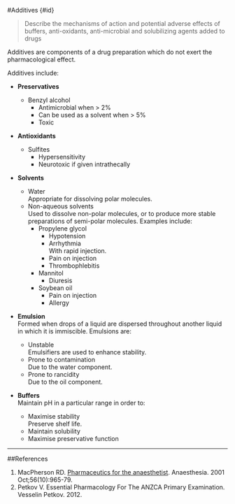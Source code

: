 #Additives {#id}
> Describe the mechanisms of action and potential adverse effects of buffers, anti-oxidants, anti-microbial and solubilizing agents added to drugs

Additives are components of a drug preparation which do not exert the pharmacological effect.

Additives include:
* **Preservatives**
    * Benzyl alcohol
        * Antimicrobial when > 2%
        * Can be used as a solvent when > 5%
        * Toxic


* **Antioxidants**  
    * Sulfites
        * Hypersensitivity
        * Neurotoxic if given intrathecally


* **Solvents**
    * Water  
    Appropriate for dissolving polar molecules.
    * Non-aqueous solvents  
    Used to dissolve non-polar molecules, or to produce more stable preparations of semi-polar molecules. Examples include:
        * Propylene glycol
            * Hypotension
            * Arrhythmia  
            With rapid injection.
            * Pain on injection
            * Thrombophlebitis
        * Mannitol
            * Diuresis
        * Soybean oil
            * Pain on injection
            * Allergy


* **Emulsion**  
Formed when drops of a liquid are dispersed throughout another liquid in which it is immiscible. Emulsions are:
    * Unstable  
    Emulsifiers are used to enhance stability.
    * Prone to contamination  
    Due to the water component.
    * Prone to rancidity  
    Due to the oil component.


* **Buffers**  
Maintain pH in a particular range in order to:
    * Maximise stability  
    Preserve shelf life.
    * Maintain solubility
    * Maximise preservative function



---
##References
1. MacPherson RD. [Pharmaceutics for the anaesthetist](https://www.ncbi.nlm.nih.gov/pubmed/11576099). Anaesthesia. 2001 Oct;56(10):965-79. 
2. Petkov V. Essential Pharmacology For The ANZCA Primary Examination. Vesselin Petkov. 2012.
